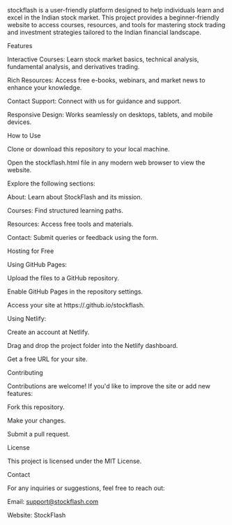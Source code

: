  stockflash is a user-friendly platform designed to help individuals learn and excel in the Indian stock market. This project provides a beginner-friendly website to access courses, resources, and tools for mastering stock trading and investment strategies tailored to the Indian financial landscape.

Features

Interactive Courses: Learn stock market basics, technical analysis, fundamental analysis, and derivatives trading.

Rich Resources: Access free e-books, webinars, and market news to enhance your knowledge.

Contact Support: Connect with us for guidance and support.

Responsive Design: Works seamlessly on desktops, tablets, and mobile devices.

How to Use

Clone or download this repository to your local machine.

Open the stockflash.html file in any modern web browser to view the website.

Explore the following sections:

About: Learn about StockFlash and its mission.

Courses: Find structured learning paths.

Resources: Access free tools and materials.

Contact: Submit queries or feedback using the form.

Hosting for Free

Using GitHub Pages:

Upload the files to a GitHub repository.

Enable GitHub Pages in the repository settings.

Access your site at https://<your-username>.github.io/stockflash.

Using Netlify:

Create an account at Netlify.

Drag and drop the project folder into the Netlify dashboard.

Get a free URL for your site.

Contributing

Contributions are welcome! If you'd like to improve the site or add new features:

Fork this repository.

Make your changes.

Submit a pull request.

License

This project is licensed under the MIT License.

Contact

For any inquiries or suggestions, feel free to reach out:

Email: support@stockflash.com

Website: StockFlash

